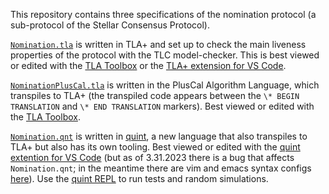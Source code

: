 This repository contains three specifications of the nomination protocol (a sub-protocol of the Stellar Consensus Protocol).

[`Nomination.tla`](Nomination.tla) is written in TLA+ and set up to check the main liveness properties of the protocol with the TLC model-checker.
This is best viewed or edited with the [TLA Toolbox](https://github.com/tlaplus/tlaplus/releases/tag/v1.7.1#latest-tla-files) or the [TLA+ extension for VS Code](https://marketplace.visualstudio.com/items?itemName=alygin.vscode-tlaplus).

[`NominationPlusCal.tla`](NominationPlusCal.tla) is written in the PlusCal Algorithm Language, which transpiles to TLA+ (the transpiled code appears between the `\* BEGIN TRANSLATION` and `\* END TRANSLATION` markers).
Best viewed or edited with the [TLA Toolbox](https://github.com/tlaplus/tlaplus/releases/tag/v1.7.1#latest-tla-files).

[`Nomination.qnt`](Nomination.qnt) is written in [quint](https://github.com/informalsystems/quint), a new language that also transpiles to TLA+ but also has its own tooling.
Best viewed or edited with the [quint extention for VS Code](https://marketplace.visualstudio.com/items?itemName=informal.quint-vscode) (but as of 3.31.2023 there is a bug that affects `Nomination.qnt`; in the meantime there are vim and emacs syntax configs [here](https://github.com/informalsystems/quint/tree/main/editor-plugins)).
Use the [quint REPL](https://github.com/informalsystems/quint/blob/main/tutorials/repl/repl.md) to run tests and random simulations.

